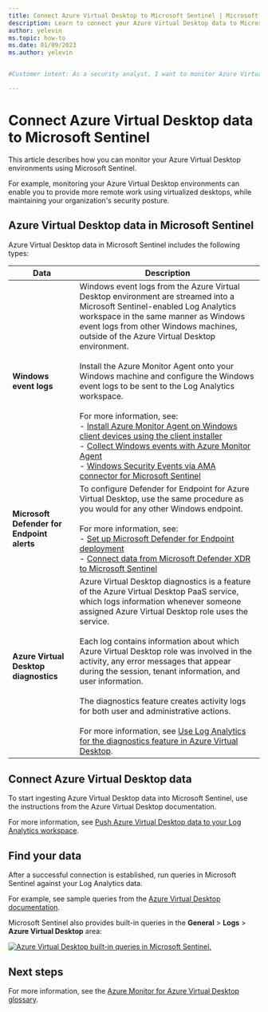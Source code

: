 ```yaml
---
title: Connect Azure Virtual Desktop to Microsoft Sentinel | Microsoft Docs
description: Learn to connect your Azure Virtual Desktop data to Microsoft Sentinel.
author: yelevin
ms.topic: how-to
ms.date: 01/09/2023
ms.author: yelevin


#Customer intent: As a security analyst, I want to monitor Azure Virtual Desktop environments using Microsoft Sentinel so that I can enhance remote work capabilities while maintaining security.

---
```


# Connect Azure Virtual Desktop data to Microsoft Sentinel

This article describes how you can monitor your Azure Virtual Desktop environments using Microsoft Sentinel.

For example, monitoring your Azure Virtual Desktop environments can enable you to provide more remote work using virtualized desktops, while maintaining your organization's security posture.

## Azure Virtual Desktop data in Microsoft Sentinel

Azure Virtual Desktop data in Microsoft Sentinel includes the following types:



|Data  |Description  |
|---------|---------|
|**Windows event logs**     |  Windows event logs from the Azure Virtual Desktop environment are streamed into a Microsoft Sentinel-enabled Log Analytics workspace in the same manner as Windows event logs from other Windows machines, outside of the Azure Virtual Desktop environment. <br><br>Install the Azure Monitor Agent onto your Windows machine and configure the Windows event logs to be sent to the Log Analytics workspace.<br><br>For more information, see:<br>- [Install Azure Monitor Agent on Windows client devices using the client installer](/azure/azure-monitor/agents/azure-monitor-agent-windows-client)<br>- [Collect Windows events with Azure Monitor Agent](/azure/azure-monitor/agents/data-collection-windows-events)<br>- [Windows Security Events via AMA connector for Microsoft Sentinel](data-connectors-reference.md#windows-security-events-via-ama)    |
|**Microsoft Defender for Endpoint alerts**     |  To configure Defender for Endpoint for Azure Virtual Desktop, use the same procedure as you would for any other Windows endpoint. <br><br>For more information, see: <br>- [Set up Microsoft Defender for Endpoint deployment](/windows/security/threat-protection/microsoft-defender-atp/production-deployment)<br>- [Connect data from Microsoft Defender XDR to Microsoft Sentinel](connect-microsoft-365-defender.md)       |
|**Azure Virtual Desktop diagnostics**     | Azure Virtual Desktop diagnostics is a feature of the Azure Virtual Desktop PaaS service, which logs information whenever someone assigned Azure Virtual Desktop role uses the service. <br><br>Each log contains information about which Azure Virtual Desktop role was involved in the activity, any error messages that appear during the session, tenant information, and user information. <br><br>The diagnostics feature creates activity logs for both user and administrative actions. <br><br>For more information, see [Use Log Analytics for the diagnostics feature in Azure Virtual Desktop](../virtual-desktop/virtual-desktop-fall-2019/diagnostics-log-analytics-2019.md).        |


## Connect Azure Virtual Desktop data

To start ingesting Azure Virtual Desktop data into Microsoft Sentinel, use the instructions from the Azure Virtual Desktop documentation.

For more information, see [Push Azure Virtual Desktop data to your Log Analytics workspace](../virtual-desktop/diagnostics-log-analytics.md).

## Find your data

After a successful connection is established, run queries in Microsoft Sentinel against your Log Analytics data.

For example, see sample queries from the [Azure Virtual Desktop documentation](../virtual-desktop/diagnostics-log-analytics.md).

Microsoft Sentinel also provides built-in queries in the **General** > **Logs** > **Azure Virtual Desktop** area:

[![Azure Virtual Desktop built-in queries in Microsoft Sentinel.](media/connect-windows-virtual-desktop/windows-virtual-desktop-queries.png) ](media/connect-windows-virtual-desktop/windows-virtual-desktop-queries.png#lightbox)

## Next steps

For more information, see the [Azure Monitor for Azure Virtual Desktop glossary](../virtual-desktop/azure-monitor-glossary.md).
